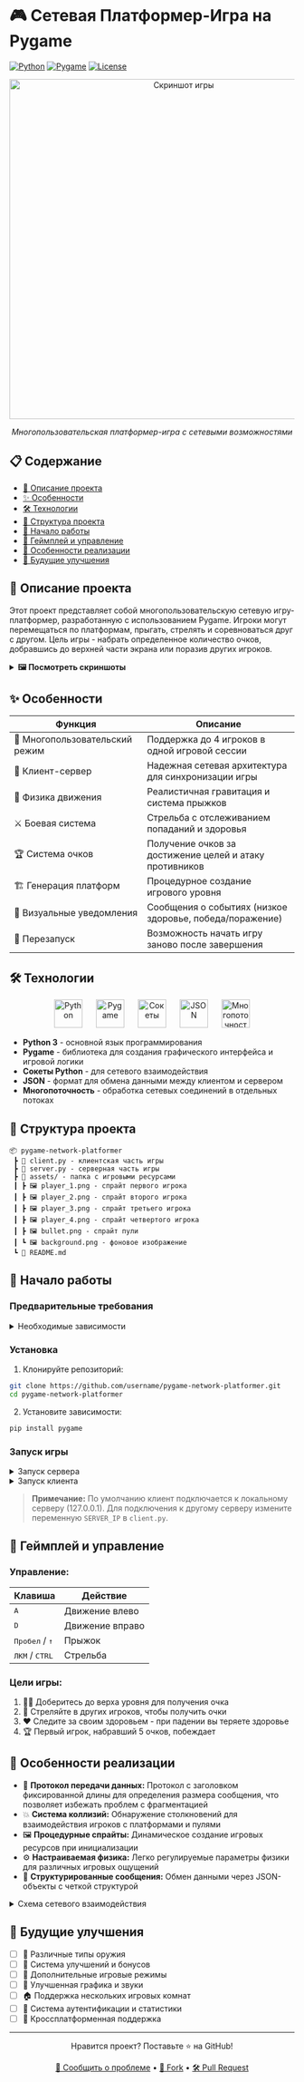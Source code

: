 # 🎮 Сетевая Платформер-Игра на Pygame

[![Python](https://img.shields.io/badge/Python-3.7+-blue.svg)](https://www.python.org/downloads/)
[![Pygame](https://img.shields.io/badge/Pygame-2.0+-green.svg)](https://www.pygame.org/)
[![License](https://img.shields.io/badge/License-MIT-yellow.svg)](LICENSE)

<div align="center">
  <img src="https://github.com/f1edc0c1-9d7f-4f35-9da6-b2c8594baeae?text=Скриншот+Игры" alt="Скриншот игры" width="600"/>
  
  <p><i>Многопользовательская платформер-игра с сетевыми возможностями</i></p>
</div>

## 📋 Содержание

- [📖 Описание проекта](#-описание-проекта)
- [✨ Особенности](#-особенности)
- [🛠️ Технологии](#️-технологии)
- [📁 Структура проекта](#-структура-проекта)
- [🎲 Начало работы](#-начало-работы)
- [🎯 Геймплей и управление](#-геймплей-и-управление)
- [🔧 Особенности реализации](#-особенности-реализации)
- [🔮 Будущие улучшения](#-будущие-улучшения)

## 📖 Описание проекта

Этот проект представляет собой многопользовательскую сетевую игру-платформер, разработанную с использованием Pygame. Игроки могут перемещаться по платформам, прыгать, стрелять и соревноваться друг с другом. Цель игры - набрать определенное количество очков, добравшись до верхней части экрана или поразив других игроков.

<details>
<summary><b>🖼️ Посмотреть скриншоты</b></summary>
<br>
<img src="https://via.placeholder.com/600x400.png?text=Игровой+процесс" alt="Игровой процесс" width="400"/>
<img src="https://via.placeholder.com/600x400.png?text=Меню+игры" alt="Меню" width="400"/>
<img src="https://via.placeholder.com/600x400.png?text=Многопользовательский+режим" alt="Мультиплеер" width="400"/>
</details>

## ✨ Особенности

| Функция | Описание |
|---------|----------|
| 👥 Многопользовательский режим | Поддержка до 4 игроков в одной игровой сессии |
| 🔄 Клиент-сервер | Надежная сетевая архитектура для синхронизации игры |
| 🏃 Физика движения | Реалистичная гравитация и система прыжков |
| ⚔️ Боевая система | Стрельба с отслеживанием попаданий и здоровья |
| 🏆 Система очков | Получение очков за достижение целей и атаку противников |
| 🏗️ Генерация платформ | Процедурное создание игрового уровня |
| 💬 Визуальные уведомления | Сообщения о событиях (низкое здоровье, победа/поражение) |
| 🔄 Перезапуск | Возможность начать игру заново после завершения |

## 🛠️ Технологии

<div align="center">
  <img src="https://upload.wikimedia.org/wikipedia/commons/c/c3/Python-logo-notext.svg" alt="Python" width="50" hspace="10"/>
  <img src="https://www.pygame.org/docs/_static/pygame_tiny.png" alt="Pygame" width="50" hspace="10"/>
  <img src="https://cdn-icons-png.flaticon.com/512/5969/5969293.png" alt="Сокеты" width="50" hspace="10"/>
  <img src="https://cdn-icons-png.flaticon.com/512/136/136525.png" alt="JSON" width="50" hspace="10"/>
  <img src="https://cdn-icons-png.flaticon.com/512/2620/2620975.png" alt="Многопоточность" width="50" hspace="10"/>
</div>

- **Python 3** - основной язык программирования
- **Pygame** - библиотека для создания графического интерфейса и игровой логики
- **Сокеты Python** - для сетевого взаимодействия
- **JSON** - формат для обмена данными между клиентом и сервером
- **Многопоточность** - обработка сетевых соединений в отдельных потоках

## 📁 Структура проекта

```
📦 pygame-network-platformer
 ┣ 📜 client.py - клиентская часть игры
 ┣ 📜 server.py - серверная часть игры
 ┣ 📂 assets/ - папка с игровыми ресурсами
 ┃ ┣ 🖼️ player_1.png - спрайт первого игрока
 ┃ ┣ 🖼️ player_2.png - спрайт второго игрока
 ┃ ┣ 🖼️ player_3.png - спрайт третьего игрока
 ┃ ┣ 🖼️ player_4.png - спрайт четвертого игрока
 ┃ ┣ 🖼️ bullet.png - спрайт пули
 ┃ ┗ 🖼️ background.png - фоновое изображение
 ┗ 📜 README.md
```

## 🎲 Начало работы

### Предварительные требования

<details>
<summary>Необходимые зависимости</summary>

```bash
pip install pygame
```
</details>

### Установка

1. Клонируйте репозиторий:
```bash
git clone https://github.com/username/pygame-network-platformer.git
cd pygame-network-platformer
```

2. Установите зависимости:
```bash
pip install pygame
```

### Запуск игры

<details>
<summary>Запуск сервера</summary>

```bash
python server.py
```
</details>

<details>
<summary>Запуск клиента</summary>

```bash
python client.py
```
</details>

> **Примечание:** По умолчанию клиент подключается к локальному серверу (127.0.0.1).
> Для подключения к другому серверу измените переменную `SERVER_IP` в `client.py`.

## 🎯 Геймплей и управление

### Управление:

| Клавиша | Действие |
|---------|----------|
| <kbd>A</kbd> | Движение влево |
| <kbd>D</kbd> | Движение вправо |
| <kbd>Пробел</kbd> / <kbd>↑</kbd> | Прыжок |
| <kbd>ЛКМ</kbd> / <kbd>CTRL</kbd> | Стрельба |

### Цели игры:

1. 🏃‍♂️ Доберитесь до верха уровня для получения очка
2. 🎯 Стреляйте в других игроков, чтобы получить очки
3. ❤️ Следите за своим здоровьем - при падении вы теряете здоровье
4. 🏆 Первый игрок, набравший 5 очков, побеждает

## 🔧 Особенности реализации

- 📡 **Протокол передачи данных:** Протокол с заголовком фиксированной длины для определения размера сообщения, что позволяет избежать проблем с фрагментацией
- 💥 **Система коллизий:** Обнаружение столкновений для взаимодействия игроков с платформами и пулями
- 🖼️ **Процедурные спрайты:** Динамическое создание игровых ресурсов при инициализации
- ⚙️ **Настраиваемая физика:** Легко регулируемые параметры физики для различных игровых ощущений
- 🔄 **Структурированные сообщения:** Обмен данными через JSON-объекты с четкой структурой

<details>
<summary>Схема сетевого взаимодействия</summary>
<img src="https://via.placeholder.com/800x400.png?text=Схема+сетевого+взаимодействия" alt="Схема сетевого взаимодействия" width="600"/>
</details>

## 🔮 Будущие улучшения

- [ ] 🔫 Различные типы оружия
- [ ] 🔼 Система улучшений и бонусов
- [ ] 🎲 Дополнительные игровые режимы
- [ ] 🎨 Улучшенная графика и звуки
- [ ] 🏠 Поддержка нескольких игровых комнат
- [ ] 🔐 Система аутентификации и статистики
- [ ] 📱 Кроссплатформенная поддержка

---

<div align="center">
  <p>Нравится проект? Поставьте ⭐️ на GitHub!</p>
  <a href="https://github.com/Maksim0905/yandex_lms_pygame/issues">📢 Сообщить о проблеме</a> •
  <a href="https://github.com/Maksim0905/yandex_lms_pygame/fork">🍴 Fork</a> •
  <a href="https://github.com/Maksim0905/yandex_lms_pygame/pulls">🛠️ Pull Request</a>
</div>
